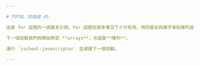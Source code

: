 ```yaml
---

# TOTAL 的值是 45

這是 for 迴圈的一個基本示例。For 迴圈在很多情況下十分有用，特別是在與像字串和陣列這樣的資料形態結合使用時。

下一個挑戰我們將開始學習 **arrays**，也就是**陣列**。

運行 `jschool-javascripter` 並選擇下一個挑戰。

---
```

